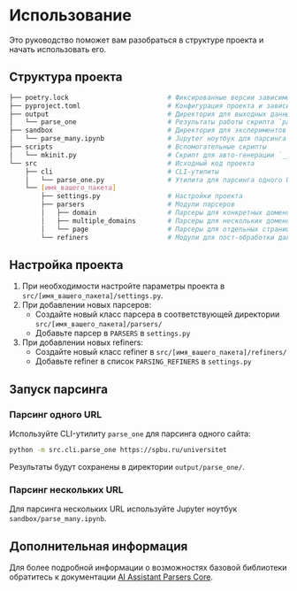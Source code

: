 # Использование

Это руководство поможет вам разобраться в структуре проекта и начать использовать его.

## Структура проекта

```bash
├── poetry.lock                         # Фиксированные версии зависимостей
├── pyproject.toml                      # Конфигурация проекта и зависимостей
├── output                              # Директория для выходных данных
│   └── parse_one                       # Результаты работы скрипта `parse_one`
├── sandbox                             # Директория для экспериментов и тестов
│   └── parse_many.ipynb                # Jupyter ноутбук для парсинга нескольких URL
├── scripts                             # Вспомогательные скрипты
│   └── mkinit.py                       # Скрипт для авто-генерации `__init__.py` файлов
└── src                                 # Исходный код проекта
    ├── cli                             # CLI-утилиты
    │   └── parse_one.py                # Утилита для парсинга одного URL
    └── [имя_вашего_пакета]
        ├── settings.py                 # Настройки проекта
        ├── parsers                     # Модули парсеров
        │   ├── domain                  # Парсеры для конкретных доменов
        │   ├── multiple_domains        # Парсеры для нескольких доменов
        │   └── page                    # Парсеры для отдельных страниц
        └── refiners                    # Модули для пост-обработки данных
```

## Настройка проекта

1. При необходимости настройте параметры проекта в `src/[имя_вашего_пакета]/settings.py`.
2. При добавлении новых парсеров:
   - Создайте новый класс парсера в соответствующей директории `src/[имя_вашего_пакета]/parsers/`
   - Добавьте парсер в `PARSERS` в `settings.py`
3. При добавлении новых refiners:
   - Создайте новый класс refiner в `src/[имя_вашего_пакета]/refiners/`
   - Добавьте refiner в список `PARSING_REFINERS` в `settings.py`


## Запуск парсинга

### Парсинг одного URL

Используйте CLI-утилиту `parse_one` для парсинга одного сайта:

```bash
python -m src.cli.parse_one https://spbu.ru/universitet
```

Результаты будут сохранены в директории `output/parse_one/`.

### Парсинг нескольких URL

Для парсинга нескольких URL используйте Jupyter ноутбук `sandbox/parse_many.ipynb`.


## Дополнительная информация

Для более подробной информации о возможностях базовой библиотеки обратитесь к документации [AI Assistant Parsers Core](https://github.com/GigaUniversity/ai_assistant_parsers_core).

```{include} _additional_resources.md
```
